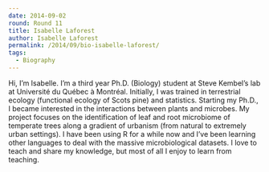 ```yaml
---
date: 2014-09-02
round: Round 11
title: Isabelle Laforest
author: Isabelle Laforest
permalink: /2014/09/bio-isabelle-laforest/
tags:
  - Biography
---
```

Hi, I&#8217;m Isabelle. I&#8217;m a third year Ph.D. (Biology) student at Steve Kembel&#8217;s lab at Université du Québec à Montréal. Initially, I was trained in terrestrial ecology (functional ecology of Scots pine) and statistics. Starting my Ph.D., I became interested in the interactions between plants and microbes. My project focuses on the identification of leaf and root microbiome of temperate trees along a gradient of urbanism (from natural to extremely urban settings). I have been using R for a while now and I&#8217;ve been learning other languages to deal with the massive microbiological datasets. I love to teach and share my knowledge, but most of all I enjoy to learn from teaching.
